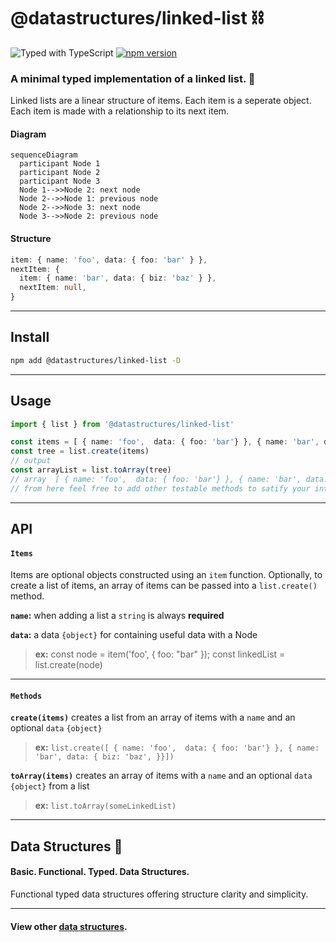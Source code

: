 # @datastructures/linked-list ⛓

![Typed with TypeScript](https://flat.badgen.net/badge/icon/Typed?icon=typescript&label&labelColor=blue&color=555555)
[![npm version](https://badge.fury.io/js/%40datastructures%2Flinked-list.svg)](https://badge.fury.io/js/%40datastructures%2Flinked-list)

### A minimal typed implementation of a linked list. 🦄

Linked lists are a linear structure of items. Each item is a seperate object.
Each item is made with a relationship to its next item.

#### Diagram

```mermaid
sequenceDiagram
  participant Node 1
  participant Node 2
  participant Node 3
  Node 1-->>Node 2: next node
  Node 2-->>Node 1: previous node
  Node 2-->>Node 3: next node
  Node 3-->>Node 2: previous node
```

#### Structure

```typescript
item: { name: 'foo', data: { foo: 'bar' } },
nextItem: {
  item: { name: 'bar', data: { biz: 'baz' } },
  nextItem: null,
}
```

---

## Install

```sh
npm add @datastructures/linked-list -D
```

---
## Usage

```typescript
import { list } from '@datastructures/linked-list'

const items = [ { name: 'foo',  data: { foo: 'bar'} }, { name: 'bar', data: { biz: 'baz', }}]
const tree = list.create(items)
// output
const arrayList = list.toArray(tree)
// array  [ { name: 'foo',  data: { foo: 'bar'} }, { name: 'bar', data: { biz: 'baz', }}]
// from here feel free to add other testable methods to satify your interviewer 🙋
```

---

## API

#### `Items`

Items are optional objects constructed using an `item` function. Optionally, to create a list of items, an array of items can be passed into a `list.create()` method.

**`name`:** when adding a list a `string` is always **required**

**`data`:** a data `{object}` for containing useful data with a Node

> **ex:** const node = item('foo', { foo: "bar" }); const linkedList = list.create(node)

---

#### `Methods`

**`create(items)`** creates a list from an array of items with a `name` and an optional `data` `{object}`

> **ex:** `list.create([ { name: 'foo',  data: { foo: 'bar'} }, { name: 'bar', data: { biz: 'baz', }}])`

**`toArray(items)`** creates an array of items with a `name` and an optional `data` `{object}` from a list

> **ex:** `list.toArray(someLinkedList)`

---

## Data Structures 🦄

#### Basic. Functional. Typed. Data Structures.

Functional typed data structures offering structure clarity and simplicity.

---

#### View other [data structures](https://github.com/yowainwright/data-structures).
